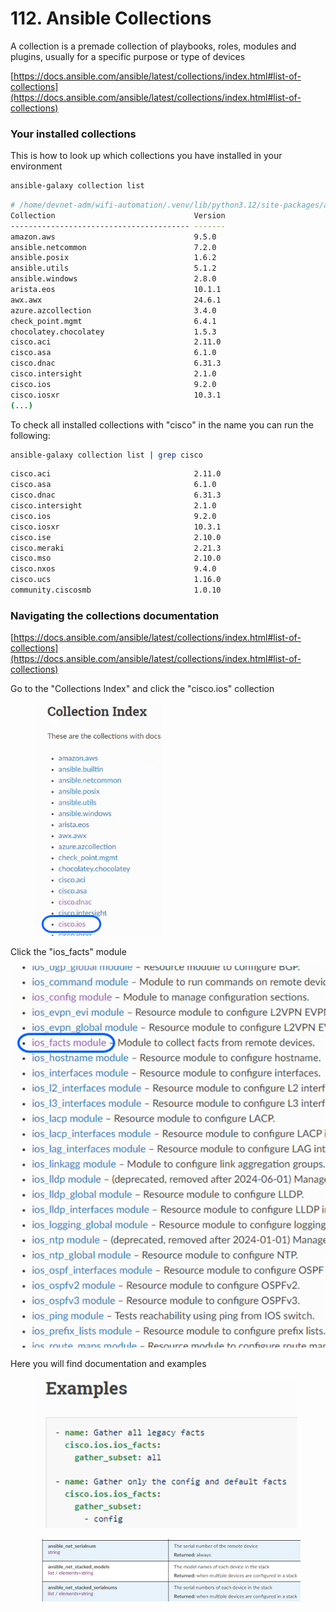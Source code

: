 # 112. Ansible Collections

A collection is a premade collection of playbooks, roles, modules and plugins, usually for a specific purpose or type of devices

[https://docs.ansible.com/ansible/latest/collections/index.html#list-of-collections](https://docs.ansible.com/ansible/latest/collections/index.html#list-of-collections)

### Your installed collections

This is how to look up which collections you have installed in your environment

```bash
ansible-galaxy collection list
```

```bash
# /home/devnet-adm/wifi-automation/.venv/lib/python3.12/site-packages/ansible_collections
Collection                               Version
---------------------------------------- -------
amazon.aws                               9.5.0  
ansible.netcommon                        7.2.0  
ansible.posix                            1.6.2  
ansible.utils                            5.1.2  
ansible.windows                          2.8.0  
arista.eos                               10.1.1 
awx.awx                                  24.6.1 
azure.azcollection                       3.4.0  
check_point.mgmt                         6.4.1  
chocolatey.chocolatey                    1.5.3  
cisco.aci                                2.11.0 
cisco.asa                                6.1.0  
cisco.dnac                               6.31.3 
cisco.intersight                         2.1.0  
cisco.ios                                9.2.0  
cisco.iosxr                              10.3.1 
(...)
```

To check all installed collections with "cisco" in the name you can run the following:

```bash
ansible-galaxy collection list | grep cisco
```

```bash
cisco.aci                                2.11.0 
cisco.asa                                6.1.0  
cisco.dnac                               6.31.3 
cisco.intersight                         2.1.0  
cisco.ios                                9.2.0  
cisco.iosxr                              10.3.1 
cisco.ise                                2.10.0 
cisco.meraki                             2.21.3 
cisco.mso                                2.10.0 
cisco.nxos                               9.4.0  
cisco.ucs                                1.16.0 
community.ciscosmb                       1.0.10 
```

### Navigating the collections documentation

[https://docs.ansible.com/ansible/latest/collections/index.html#list-of-collections](https://docs.ansible.com/ansible/latest/collections/index.html#list-of-collections)

Go to the "Collections Index" and click the "cisco.ios" collection

<div align="left"><figure><img src="../../.gitbook/assets/image (4) (1) (1) (1).png" alt="" width="202"><figcaption></figcaption></figure></div>

Click the "ios\_facts" module

![](<../../.gitbook/assets/image (5) (1) (1) (1).png>)

Here you will find documentation and examples

<figure><img src="../../.gitbook/assets/image (6) (1) (1) (1).png" alt="" width="419"><figcaption></figcaption></figure>

<figure><img src="../../.gitbook/assets/image (7) (1) (1) (1).png" alt=""><figcaption></figcaption></figure>
